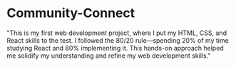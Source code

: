 # Community-Connect
"This is my first web development project, where I put my HTML, CSS, and React skills to the test. I followed the 80/20 rule—spending 20% of my time studying React and 80% implementing it. This hands-on approach helped me solidify my understanding and refine my web development skills."
